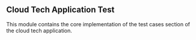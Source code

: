 ## Cloud Tech Application Test

This module contains the core implementation of the test cases section of the cloud tech application.